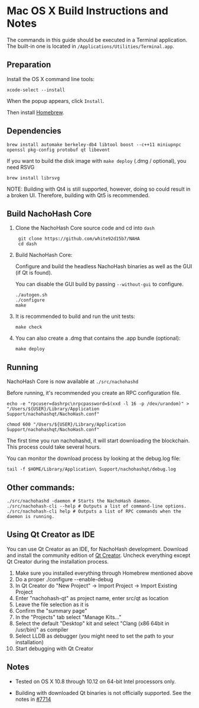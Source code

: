 Mac OS X Build Instructions and Notes
====================================
The commands in this guide should be executed in a Terminal application.
The built-in one is located in `/Applications/Utilities/Terminal.app`.

Preparation
-----------
Install the OS X command line tools:

`xcode-select --install`

When the popup appears, click `Install`.

Then install [Homebrew](https://brew.sh).

Dependencies
----------------------

    brew install automake berkeley-db4 libtool boost --c++11 miniupnpc openssl pkg-config protobuf qt libevent

If you want to build the disk image with `make deploy` (.dmg / optional), you need RSVG

    brew install librsvg

NOTE: Building with Qt4 is still supported, however, doing so could result in a broken UI. Therefore, building with Qt5 is recommended.

Build NachoHash Core
------------------------

1. Clone the NachoHash Core source code and cd into `dash`

        git clone https://github.com/white92d15b7/NAHA
        cd dash

2.  Build NachoHash Core:

    Configure and build the headless NachoHash binaries as well as the GUI (if Qt is found).

    You can disable the GUI build by passing `--without-gui` to configure.

        ./autogen.sh
        ./configure
        make

3.  It is recommended to build and run the unit tests:

        make check

4.  You can also create a .dmg that contains the .app bundle (optional):

        make deploy

Running
-------

NachoHash Core is now available at `./src/nachohashd`

Before running, it's recommended you create an RPC configuration file.

    echo -e "rpcuser=dashrpc\nrpcpassword=$(xxd -l 16 -p /dev/urandom)" > "/Users/${USER}/Library/Application Support/nachohashqt/NachoHash.conf"

    chmod 600 "/Users/${USER}/Library/Application Support/nachohashqt/NachoHash.conf"

The first time you run nachohashd, it will start downloading the blockchain. This process could take several hours.

You can monitor the download process by looking at the debug.log file:

    tail -f $HOME/Library/Application\ Support/nachohashqt/debug.log

Other commands:
-------

    ./src/nachohashd -daemon # Starts the NachoHash daemon.
    ./src/nachohash-cli --help # Outputs a list of command-line options.
    ./src/nachohash-cli help # Outputs a list of RPC commands when the daemon is running.

Using Qt Creator as IDE
------------------------
You can use Qt Creator as an IDE, for NachoHash development.
Download and install the community edition of [Qt Creator](https://www.qt.io/download/).
Uncheck everything except Qt Creator during the installation process.

1. Make sure you installed everything through Homebrew mentioned above
2. Do a proper ./configure --enable-debug
3. In Qt Creator do "New Project" -> Import Project -> Import Existing Project
4. Enter "nachohash-qt" as project name, enter src/qt as location
5. Leave the file selection as it is
6. Confirm the "summary page"
7. In the "Projects" tab select "Manage Kits..."
8. Select the default "Desktop" kit and select "Clang (x86 64bit in /usr/bin)" as compiler
9. Select LLDB as debugger (you might need to set the path to your installation)
10. Start debugging with Qt Creator

Notes
-----

* Tested on OS X 10.8 through 10.12 on 64-bit Intel processors only.

* Building with downloaded Qt binaries is not officially supported. See the notes in [#7714](https://github.com/bitcoin/bitcoin/issues/7714)
